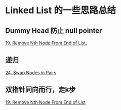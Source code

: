 # Linked List 的一些思路总结

## Dummy Head 防止 null pointer
[19. Remove Nth Node From End of List](https://leetcode.com/problems/remove-nth-node-from-end-of-list/),

## 递归 
[24. Swap Nodes in Pairs](https://leetcode.com/problems/swap-nodes-in-pairs/)

## 双指针同向而行，走k步
[19. Remove Nth Node From End of List](https://leetcode.com/problems/remove-nth-node-from-end-of-list/)